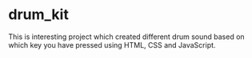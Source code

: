 # drum_kit

This is interesting project which created different drum sound based on which key you have pressed using HTML, CSS and JavaScript.
